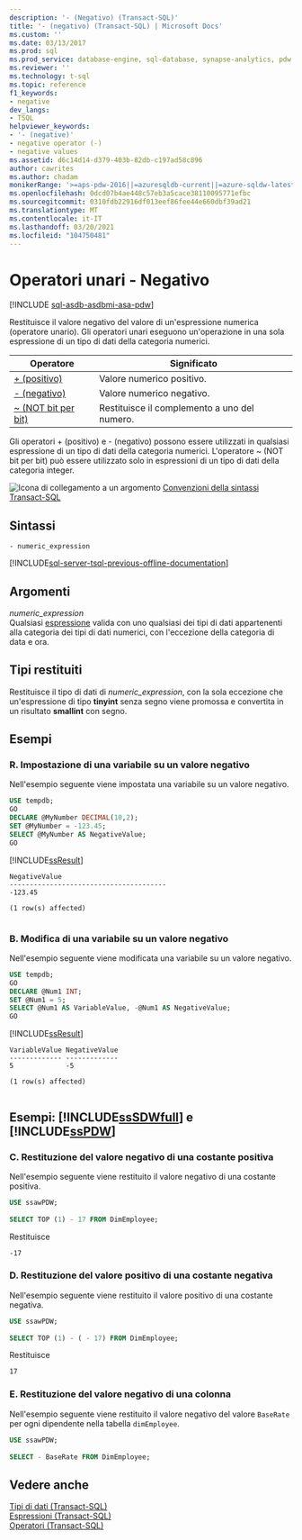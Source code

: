 ```yaml
---
description: '- (Negativo) (Transact-SQL)'
title: '- (negativo) (Transact-SQL) | Microsoft Docs'
ms.custom: ''
ms.date: 03/13/2017
ms.prod: sql
ms.prod_service: database-engine, sql-database, synapse-analytics, pdw
ms.reviewer: ''
ms.technology: t-sql
ms.topic: reference
f1_keywords:
- negative
dev_langs:
- TSQL
helpviewer_keywords:
- '- (negative)'
- negative operator (-)
- negative values
ms.assetid: d6c14d14-d379-403b-82db-c197ad58c896
author: cawrites
ms.author: chadam
monikerRange: '>=aps-pdw-2016||=azuresqldb-current||=azure-sqldw-latest||>=sql-server-2016||>=sql-server-linux-2017||=azuresqldb-mi-current'
ms.openlocfilehash: 0dcd07b4ae448c57eb3a5cace38110095771efbc
ms.sourcegitcommit: 0310fdb22916df013eef86fee44e660dbf39ad21
ms.translationtype: MT
ms.contentlocale: it-IT
ms.lasthandoff: 03/20/2021
ms.locfileid: "104750481"
---
```

# <a name="unary-operators---negative"></a>Operatori unari - Negativo
[!INCLUDE [sql-asdb-asdbmi-asa-pdw](../../includes/applies-to-version/sql-asdb-asdbmi-asa-pdw.md)]

  Restituisce il valore negativo del valore di un'espressione numerica (operatore unario). Gli operatori unari eseguono un'operazione in una sola espressione di un tipo di dati della categoria numerici.   
  
|Operatore|Significato|  
|--------------|-------------|  
|[+ (positivo)](../../t-sql/language-elements/unary-operators-positive.md)|Valore numerico positivo.|  
|[- (negativo)](../../t-sql/language-elements/unary-operators-negative.md)|Valore numerico negativo.|  
|[~ (NOT bit per bit)](../../t-sql/language-elements/bitwise-not-transact-sql.md)|Restituisce il complemento a uno del numero.|  
  
 Gli operatori + (positivo) e - (negativo) possono essere utilizzati in qualsiasi espressione di un tipo di dati della categoria numerici. L'operatore ~ (NOT bit per bit) può essere utilizzato solo in espressioni di un tipo di dati della categoria integer. 
  
 ![Icona di collegamento a un argomento](../../database-engine/configure-windows/media/topic-link.gif "Icona di collegamento a un argomento") [Convenzioni della sintassi Transact-SQL](../../t-sql/language-elements/transact-sql-syntax-conventions-transact-sql.md)  
  
## <a name="syntax"></a>Sintassi  
  
```syntaxsql
- numeric_expression  
```  
  
[!INCLUDE[sql-server-tsql-previous-offline-documentation](../../includes/sql-server-tsql-previous-offline-documentation.md)]

## <a name="arguments"></a>Argomenti
 *numeric_expression*  
 Qualsiasi [espressione](../../t-sql/language-elements/expressions-transact-sql.md) valida con uno qualsiasi dei tipi di dati appartenenti alla categoria dei tipi di dati numerici, con l'eccezione della categoria di data e ora.  
  
## <a name="result-types"></a>Tipi restituiti  
 Restituisce il tipo di dati di *numeric_expression*, con la sola eccezione che un'espressione di tipo **tinyint** senza segno viene promossa e convertita in un risultato **smallint** con segno.  
  
## <a name="examples"></a>Esempi  
  
### <a name="a-setting-a-variable-to-a-negative-value"></a>R. Impostazione di una variabile su un valore negativo  
 Nell'esempio seguente viene impostata una variabile su un valore negativo.  
  
```sql 
USE tempdb;  
GO  
DECLARE @MyNumber DECIMAL(10,2);  
SET @MyNumber = -123.45;  
SELECT @MyNumber AS NegativeValue;  
GO  
```  
  
 [!INCLUDE[ssResult](../../includes/ssresult-md.md)]  
  
```  
NegativeValue  
---------------------------------------  
-123.45  
  
(1 row(s) affected)  
  
```  
  
### <a name="b-changing-a-variable-to-a-negative-value"></a>B. Modifica di una variabile su un valore negativo  
 Nell'esempio seguente viene modificata una variabile su un valore negativo.  
  
```sql  
USE tempdb;  
GO  
DECLARE @Num1 INT;  
SET @Num1 = 5;  
SELECT @Num1 AS VariableValue, -@Num1 AS NegativeValue;  
GO  
```  
  
 [!INCLUDE[ssResult](../../includes/ssresult-md.md)]  
  
```  
VariableValue NegativeValue  
------------- -------------  
5             -5  
  
(1 row(s) affected)  
  
```  
  
## <a name="examples-sssdwfull-and-sspdw"></a>Esempi: [!INCLUDE[ssSDWfull](../../includes/sssdwfull-md.md)] e [!INCLUDE[ssPDW](../../includes/sspdw-md.md)]  
  
### <a name="c-returning-the-negative-of-a-positive-constant"></a>C. Restituzione del valore negativo di una costante positiva  
 Nell'esempio seguente viene restituito il valore negativo di una costante positiva.  
  
```sql  
USE ssawPDW;  
  
SELECT TOP (1) - 17 FROM DimEmployee;  
```  
  
 Restituisce  
  
```  
-17  
```  
  
### <a name="d-returning-the-positive-of-a-negative-constant"></a>D. Restituzione del valore positivo di una costante negativa  
 Nell'esempio seguente viene restituito il valore positivo di una costante negativa.  
  
```sql  
USE ssawPDW;  
  
SELECT TOP (1) - ( - 17) FROM DimEmployee;  
```  
  
 Restituisce  
  
```  
17  
```  
  
### <a name="e-returning-the-negative-of-a-column"></a>E. Restituzione del valore negativo di una colonna  
 Nell'esempio seguente viene restituito il valore negativo del valore `BaseRate` per ogni dipendente nella tabella `dimEmployee`.  
  
```sql  
USE ssawPDW;  
  
SELECT - BaseRate FROM DimEmployee;  
```  
  
## <a name="see-also"></a>Vedere anche  
 [Tipi di dati &#40;Transact-SQL&#41;](../../t-sql/data-types/data-types-transact-sql.md)   
 [Espressioni &#40;Transact-SQL&#41;](../../t-sql/language-elements/expressions-transact-sql.md)   
 [Operatori &#40;Transact-SQL&#41;](../../t-sql/language-elements/operators-transact-sql.md)  
  
  


